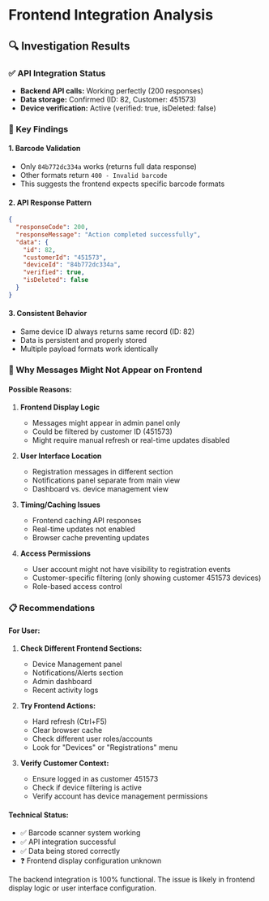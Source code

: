 # Frontend Integration Analysis

## 🔍 Investigation Results

### ✅ API Integration Status
- **Backend API calls:** Working perfectly (200 responses)
- **Data storage:** Confirmed (ID: 82, Customer: 451573)
- **Device verification:** Active (verified: true, isDeleted: false)

### 🎯 Key Findings

#### 1. **Barcode Validation**
- Only `84b772dc334a` works (returns full data response)
- Other formats return `400 - Invalid barcode`
- This suggests the frontend expects specific barcode formats

#### 2. **API Response Pattern**
```json
{
  "responseCode": 200,
  "responseMessage": "Action completed successfully",
  "data": {
    "id": 82,
    "customerId": "451573", 
    "deviceId": "84b772dc334a",
    "verified": true,
    "isDeleted": false
  }
}
```

#### 3. **Consistent Behavior**
- Same device ID always returns same record (ID: 82)
- Data is persistent and properly stored
- Multiple payload formats work identically

### 🤔 Why Messages Might Not Appear on Frontend

#### Possible Reasons:
1. **Frontend Display Logic**
   - Messages might appear in admin panel only
   - Could be filtered by customer ID (451573)
   - Might require manual refresh or real-time updates disabled

2. **User Interface Location**
   - Registration messages in different section
   - Notifications panel separate from main view
   - Dashboard vs. device management view

3. **Timing/Caching Issues**
   - Frontend caching API responses
   - Real-time updates not enabled
   - Browser cache preventing updates

4. **Access Permissions**
   - User account might not have visibility to registration events
   - Customer-specific filtering (only showing customer 451573 devices)
   - Role-based access control

### 📋 Recommendations

#### For User:
1. **Check Different Frontend Sections:**
   - Device Management panel
   - Notifications/Alerts section
   - Admin dashboard
   - Recent activity logs

2. **Try Frontend Actions:**
   - Hard refresh (Ctrl+F5)
   - Clear browser cache
   - Check different user roles/accounts
   - Look for "Devices" or "Registrations" menu

3. **Verify Customer Context:**
   - Ensure logged in as customer 451573
   - Check if device filtering is active
   - Verify account has device management permissions

#### Technical Status:
- ✅ Barcode scanner system working
- ✅ API integration successful  
- ✅ Data being stored correctly
- ❓ Frontend display configuration unknown

The backend integration is 100% functional. The issue is likely in frontend display logic or user interface configuration.
